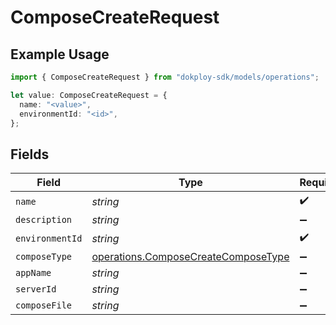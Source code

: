 # ComposeCreateRequest

## Example Usage

```typescript
import { ComposeCreateRequest } from "dokploy-sdk/models/operations";

let value: ComposeCreateRequest = {
  name: "<value>",
  environmentId: "<id>",
};
```

## Fields

| Field                                                                                      | Type                                                                                       | Required                                                                                   | Description                                                                                |
| ------------------------------------------------------------------------------------------ | ------------------------------------------------------------------------------------------ | ------------------------------------------------------------------------------------------ | ------------------------------------------------------------------------------------------ |
| `name`                                                                                     | *string*                                                                                   | :heavy_check_mark:                                                                         | N/A                                                                                        |
| `description`                                                                              | *string*                                                                                   | :heavy_minus_sign:                                                                         | N/A                                                                                        |
| `environmentId`                                                                            | *string*                                                                                   | :heavy_check_mark:                                                                         | N/A                                                                                        |
| `composeType`                                                                              | [operations.ComposeCreateComposeType](../../models/operations/composecreatecomposetype.md) | :heavy_minus_sign:                                                                         | N/A                                                                                        |
| `appName`                                                                                  | *string*                                                                                   | :heavy_minus_sign:                                                                         | N/A                                                                                        |
| `serverId`                                                                                 | *string*                                                                                   | :heavy_minus_sign:                                                                         | N/A                                                                                        |
| `composeFile`                                                                              | *string*                                                                                   | :heavy_minus_sign:                                                                         | N/A                                                                                        |